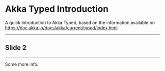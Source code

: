 # Akka Typed Introduction
A quick introduction to Akka Typed, based on the information available on https://doc.akka.io/docs/akka/current/typed/index.html

---
## Slide 2

---
Some more info.